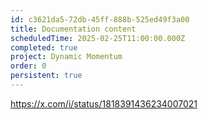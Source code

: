 ```yaml
---
id: c3621da5-72db-45ff-888b-525ed49f3a00
title: Documentation content
scheduledTime: 2025-02-25T11:00:00.000Z
completed: true
project: Dynamic Momentum
order: 0
persistent: true
---
```


https://x.com/i/status/1818391436234007021
